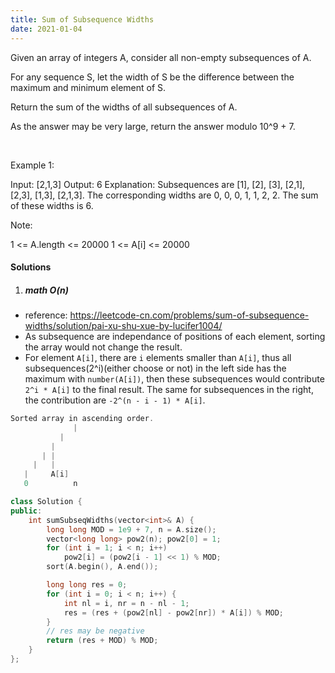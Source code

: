 ```yaml
---
title: Sum of Subsequence Widths
date: 2021-01-04
---
```

Given an array of integers A, consider all non-empty subsequences of A.

For any sequence S, let the width of S be the difference between the maximum and minimum element of S.

Return the sum of the widths of all subsequences of A. 

As the answer may be very large, return the answer modulo 10^9 + 7.

 

Example 1:

Input: [2,1,3]
Output: 6
Explanation:
Subsequences are [1], [2], [3], [2,1], [2,3], [1,3], [2,1,3].
The corresponding widths are 0, 0, 0, 1, 1, 2, 2.
The sum of these widths is 6.
 

Note:

1 <= A.length <= 20000
1 <= A[i] <= 20000

#### Solutions

1. ##### math O(n)

- reference: https://leetcode-cn.com/problems/sum-of-subsequence-widths/solution/pai-xu-shu-xue-by-lucifer1004/
- As subsequence are independance of positions of each element, sorting the array would not change the result.
- For element `A[i]`, there are `i` elements smaller than `A[i]`, thus all subsequences(2^i)(either choose or not) in the left side has the maximum with `number(A[i])`, then these subsequences would contribute `2^i * A[i]` to the final result. The same for subsequences in the right, the contribution are `-2^(n - i - 1) * A[i]`.

```cpp
Sorted array in ascending order.
              |
           |
         |
       | |
     |   |
   |     A[i]
   0          n
```


```cpp
class Solution {
public:
    int sumSubseqWidths(vector<int>& A) {
        long long MOD = 1e9 + 7, n = A.size();
        vector<long long> pow2(n); pow2[0] = 1;
        for (int i = 1; i < n; i++)
            pow2[i] = (pow2[i - 1] << 1) % MOD;
        sort(A.begin(), A.end());

        long long res = 0;
        for (int i = 0; i < n; i++) {
            int nl = i, nr = n - nl - 1;
            res = (res + (pow2[nl] - pow2[nr]) * A[i]) % MOD;
        }
        // res may be negative
        return (res + MOD) % MOD;
    }
};
```